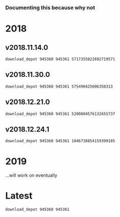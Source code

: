 <!--Im doing this in my free time to have a reference, please dont bug mee on updates too much, im doing oldest to newest-->
### Documenting this because why not
# 2018
## v2018.11.14.0
```download_depot 945360 945361 5717355822692719571```
## v2018.11.30.0
```download_depot 945360 945361 575490425606358313```
## v2018.12.21.0
```download_depot 945360 945361 5200004576132655737```
## v2018.12.24.1
```download_depot 945360 945361 1046738854159399105```
# 2019
...will work on eventually
# Latest
```download_depot 945360 945361```
